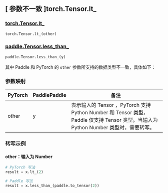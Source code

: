 ## [ 参数不一致 ]torch.Tensor.lt_

### [torch.Tensor.lt_](https://pytorch.org/docs/stable/generated/torch.Tensor.lt_.html)

```python
torch.Tensor.lt_(other)
```

### [paddle.Tensor.less_than_]()

```python
paddle.Tensor.less_than_(y)
```

其中 Paddle 和 PyTorch 的 `other` 参数所支持的数据类型不一致，具体如下：
### 参数映射
| PyTorch                          | PaddlePaddle                 | 备注                                                   |
|----------------------------------|------------------------------| ------------------------------------------------------ |
| other  |  y  | 表示输入的 Tensor ，PyTorch 支持 Python Number 和 Tensor 类型， Paddle 仅支持 Tensor 类型。当输入为 Python Number 类型时，需要转写。  |

### 转写示例
#### other：输入为 Number
```python
# PyTorch 写法
result = x.lt_(2)

# Paddle 写法
result = x.less_than_(paddle.to_tensor(2))
```
